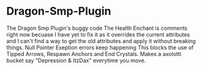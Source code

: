 # Dragon-Smp-Plugin
The Dragon Smp Plugin's buggy code
The Health Enchant is comments right now becuase I have yet to fix it as it overrides the current attributes and I can't find a way to get the old attributes and apply it without breaking things.
Null Pointer Exeption errors keep happening
This blocks the use of Tipped Arrows, Respawn Anchors and End Crystals.
Makes a axolottl bucket say "Depression & ItzDax" everytime you move.

